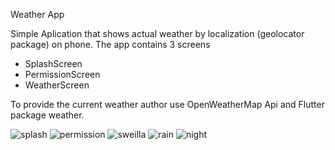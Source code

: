 Weather App

Simple Aplication that shows actual weather by localization (geolocator package) on phone. The app contains 3 screens 
 - SplashScreen
 - PermissionScreen
 - WeatherScreen
 
To provide the current weather author use OpenWeatherMap Api and Flutter package weather.


![splash](https://user-images.githubusercontent.com/32511807/140615801-6090c06f-0d64-4a7f-afad-abdd7616065c.png) 
![permission](https://user-images.githubusercontent.com/32511807/140615803-cfbb2d8a-3dfa-4604-83c8-838f9c5b3500.png) 
![sweilla](https://user-images.githubusercontent.com/32511807/140615805-d61eb17e-e192-47eb-b20b-47fd1710f938.png) 
![rain](https://user-images.githubusercontent.com/32511807/140615806-e9dfb6aa-b9a2-4ca0-8848-98568244971a.png) 
![night](https://user-images.githubusercontent.com/32511807/140615807-ccb01e45-b8af-4145-913c-41afd6cf3786.png) 
